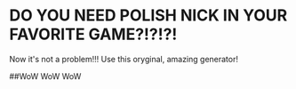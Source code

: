 # DO YOU NEED **POLISH NICK** IN YOUR FAVORITE GAME?!?!?!

Now it's not a problem!!! Use this oryginal, amazing generator! 

##WoW WoW WoW 

